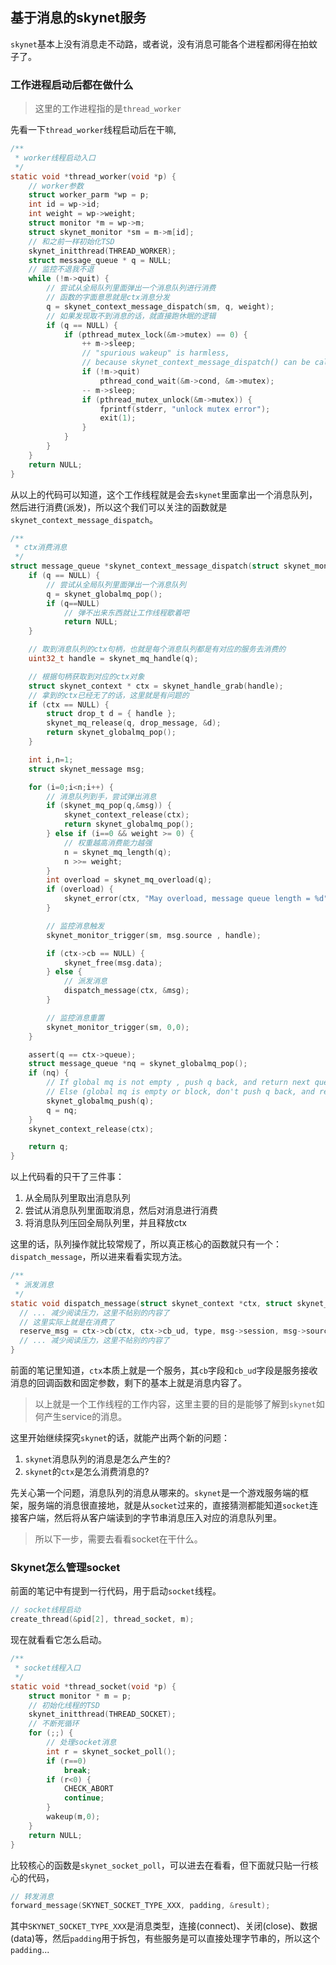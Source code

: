 ## 基于消息的skynet服务

`skynet`基本上没有消息走不动路，或者说，没有消息可能各个进程都闲得在拍蚊子了。

### 工作进程启动后都在做什么

> 这里的工作进程指的是`thread_worker`

先看一下`thread_worker`线程启动后在干嘛,

```c
/**
 * worker线程启动入口
 */
static void *thread_worker(void *p) {
	// worker参数
	struct worker_parm *wp = p;
	int id = wp->id;
	int weight = wp->weight;
	struct monitor *m = wp->m;
	struct skynet_monitor *sm = m->m[id];
	// 和之前一样初始化TSD
	skynet_initthread(THREAD_WORKER);
	struct message_queue * q = NULL;
	// 监控不退我不退
	while (!m->quit) {
		// 尝试从全局队列里面弹出一个消息队列进行消费
		// 函数的字面意思就是ctx消息分发
		q = skynet_context_message_dispatch(sm, q, weight);
		// 如果发现取不到消息的话，就直接跑休眠的逻辑
		if (q == NULL) {
			if (pthread_mutex_lock(&m->mutex) == 0) {
				++ m->sleep;
				// "spurious wakeup" is harmless,
				// because skynet_context_message_dispatch() can be call at any time.
				if (!m->quit)
					pthread_cond_wait(&m->cond, &m->mutex);
				-- m->sleep;
				if (pthread_mutex_unlock(&m->mutex)) {
					fprintf(stderr, "unlock mutex error");
					exit(1);
				}
			}
		}
	}
	return NULL;
}
```

从以上的代码可以知道，这个工作线程就是会去`skynet`里面拿出一个消息队列，然后进行消费(派发)，所以这个我们可以关注的函数就是`skynet_context_message_dispatch`。

```c
/**
 * ctx消费消息
 */
struct message_queue *skynet_context_message_dispatch(struct skynet_monitor *sm, struct message_queue *q, int weight) {
	if (q == NULL) {
		// 尝试从全局队列里面弹出一个消息队列
		q = skynet_globalmq_pop();
		if (q==NULL)
			// 弹不出来东西就让工作线程歇着吧
			return NULL;
	}

	// 取到消息队列的ctx句柄，也就是每个消息队列都是有对应的服务去消费的
	uint32_t handle = skynet_mq_handle(q);

	// 根据句柄获取到对应的ctx对象
	struct skynet_context * ctx = skynet_handle_grab(handle);
	// 拿到的ctx已经无了的话，这里就是有问题的
	if (ctx == NULL) {
		struct drop_t d = { handle };
		skynet_mq_release(q, drop_message, &d);
		return skynet_globalmq_pop();
	}

	int i,n=1;
	struct skynet_message msg;

	for (i=0;i<n;i++) {
		// 消息队列到手，尝试弹出消息
		if (skynet_mq_pop(q,&msg)) {
			skynet_context_release(ctx);
			return skynet_globalmq_pop();
		} else if (i==0 && weight >= 0) {
			// 权重越高消费能力越强
			n = skynet_mq_length(q);
			n >>= weight;
		}
		int overload = skynet_mq_overload(q);
		if (overload) {
			skynet_error(ctx, "May overload, message queue length = %d", overload);
		}

		// 监控消息触发
		skynet_monitor_trigger(sm, msg.source , handle);

		if (ctx->cb == NULL) {
			skynet_free(msg.data);
		} else {
			// 派发消息
			dispatch_message(ctx, &msg);
		}

		// 监控消息重置
		skynet_monitor_trigger(sm, 0,0);
	}

	assert(q == ctx->queue);
	struct message_queue *nq = skynet_globalmq_pop();
	if (nq) {
		// If global mq is not empty , push q back, and return next queue (nq)
		// Else (global mq is empty or block, don't push q back, and return q again (for next dispatch)
		skynet_globalmq_push(q);
		q = nq;
	} 
	skynet_context_release(ctx);

	return q;
}
```

以上代码看的只干了三件事：

1. 从全局队列里取出消息队列
2. 尝试从消息队列里面取消息，然后对消息进行消费
3. 将消息队列压回全局队列里，并且释放ctx

这里的话，队列操作就比较常规了，所以真正核心的函数就只有一个：`dispatch_message`，所以进来看看实现方法。

```c
/**
 * 派发消息
 */
static void dispatch_message(struct skynet_context *ctx, struct skynet_message *msg) {
  // ... 减少阅读压力，这里不帖别的内容了
  // 这里实际上就是在消费了
  reserve_msg = ctx->cb(ctx, ctx->cb_ud, type, msg->session, msg->source, msg->data, sz);
  // ... 减少阅读压力，这里不帖别的内容了
}
```

前面的笔记里知道，`ctx`本质上就是一个服务，其`cb`字段和`cb_ud`字段是服务接收消息的回调函数和固定参数，剩下的基本上就是消息内容了。

> 以上就是一个工作线程的工作内容，这里主要的目的是能够了解到`skynet`如何产生service的消息。

这里开始继续探究`skynet`的话，就能产出两个新的问题：

1. `skynet`消息队列的消息是怎么产生的?
2. `skynet`的`ctx`是怎么消费消息的?

先关心第一个问题，消息队列的消息从哪来的。`skynet`是一个游戏服务端的框架，服务端的消息很直接地，就是从`socket`过来的，直接猜测都能知道`socket`连接客户端，然后将从客户端读到的字节串消息压入对应的消息队列里。

> 所以下一步，需要去看看socket在干什么。

### Skynet怎么管理socket

前面的笔记中有提到一行代码，用于启动`socket`线程。

```C
// socket线程启动
create_thread(&pid[2], thread_socket, m);
```

现在就看看它怎么启动。

```c
/**
 * socket线程入口
 */
static void *thread_socket(void *p) {
	struct monitor * m = p;
	// 初始化线程的TSD
	skynet_initthread(THREAD_SOCKET);
	// 不断死循环
	for (;;) {
		// 处理socket消息
		int r = skynet_socket_poll();
		if (r==0)
			break;
		if (r<0) {
			CHECK_ABORT
			continue;
		}
		wakeup(m,0);
	}
	return NULL;
}
```

比较核心的函数是`skynet_socket_poll`，可以进去在看看，但下面就只贴一行核心的代码，

```c
// 转发消息
forward_message(SKYNET_SOCKET_TYPE_XXX, padding, &result);
```

其中`SKYNET_SOCKET_TYPE_XXX`是消息类型，连接(connect)、关闭(close)、数据(data)等，然后`padding`用于拆包，有些服务是可以直接处理字节串的，所以这个`padding`...
